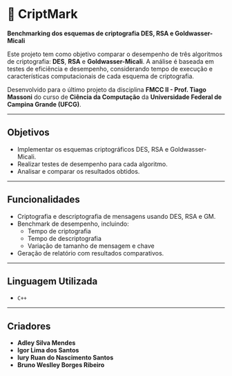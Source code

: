 # 🔐 CriptMark
**Benchmarking dos esquemas de criptografia DES, RSA e Goldwasser-Micali**

Este projeto tem como objetivo comparar o desempenho de três algoritmos de criptografia: **DES**, **RSA** e **Goldwasser-Micali**. A análise é baseada em testes de eficiência e desempenho, considerando tempo de execução e características computacionais de cada esquema de criptografia.

Desenvolvido para o último projeto da disciplina **FMCC II - Prof. Tiago Massoni** do curso de **Ciência da Computação** da **Universidade Federal de Campina Grande (UFCG)**.

---

## Objetivos

- Implementar os esquemas criptográficos DES, RSA e Goldwasser-Micali.
- Realizar testes de desempenho para cada algoritmo.
- Analisar e comparar os resultados obtidos.

---

## Funcionalidades

- Criptografia e descriptografia de mensagens usando DES, RSA e GM.
- Benchmark de desempenho, incluindo:
  - Tempo de criptografia
  - Tempo de descriptografia
  - Variação de tamanho de mensagem e chave
- Geração de relatório com resultados comparativos.

---

## Linguagem Utilizada

- `C++`

---

## Criadores

- **Adley Silva Mendes**  
- **Igor Lima dos Santos**  
- **Iury Ruan do Nascimento Santos**  
- **Bruno Weslley Borges Ribeiro**  

